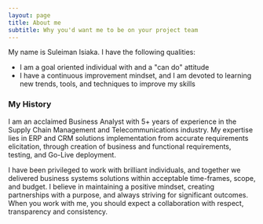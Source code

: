 ```yaml
---
layout: page
title: About me
subtitle: Why you'd want me to be on your project team
---
```


My name is Suleiman Isiaka. I have the following qualities:

- I am a goal oriented individual with and a "can do" attitude
- I have a continuous improvement mindset, and I am devoted to learning new trends, tools, and techniques to improve my skills



### My History

I am an acclaimed Business Analyst with 5+ years of experience in the Supply Chain Management and Telecommunications industry. My expertise lies in ERP and CRM solutions implementation from accurate requirements elicitation, through creation of business and functional requirements, testing, and Go-Live deployment.

I have been privileged to work with brilliant individuals, and together we delivered business systems solutions within acceptable time-frames, scope, and budget. I believe in maintaining a positive mindset, creating partnerships with a purpose, and always striving for significant outcomes. When you work with me, you should expect a collaboration with respect, transparency and consistency.
